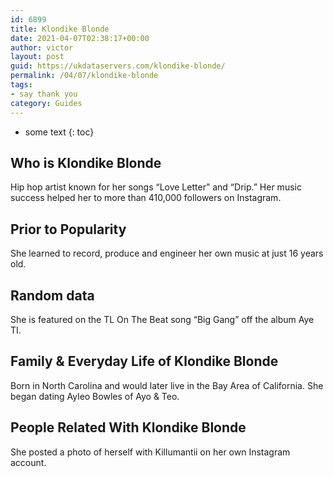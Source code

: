 ```yaml
---
id: 6899
title: Klondike Blonde
date: 2021-04-07T02:38:17+00:00
author: victor
layout: post
guid: https://ukdataservers.com/klondike-blonde/
permalink: /04/07/klondike-blonde
tags:
- say thank you
category: Guides
---
```


* some text
{: toc}


## Who is Klondike Blonde



Hip hop artist known for her songs &#8220;Love Letter&#8221; and &#8220;Drip.&#8221; Her music success helped her to more than 410,000 followers on Instagram.

                
                
                
## Prior to Popularity



She learned to record, produce and engineer her own music at just 16 years old.

                
                
                
## Random data



She is featured on the TL On The Beat song &#8220;Big Gang&#8221; off the album Aye TI.

                
                
                
## Family & Everyday Life of Klondike Blonde



Born in North Carolina and would later live in the Bay Area of California. She began dating Ayleo Bowles of Ayo & Teo.

                
                
                
## People Related With Klondike Blonde



She posted a photo of herself with Killumantii on her own Instagram account.

                
              
            
          
          
          